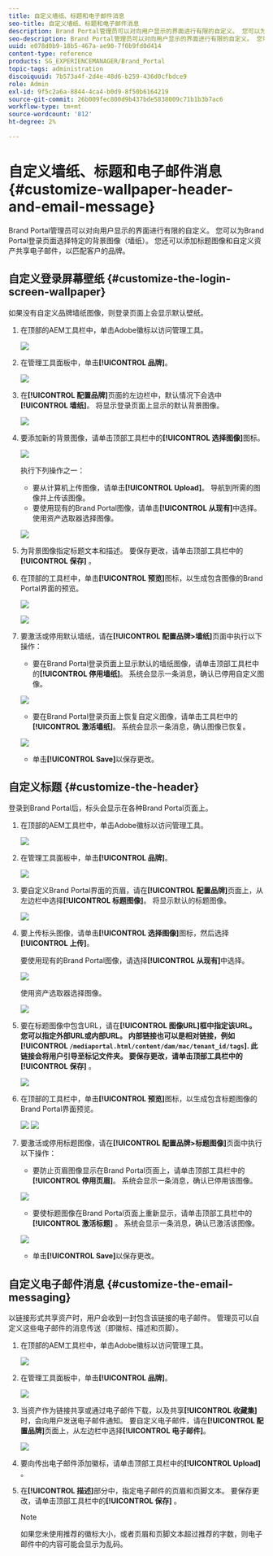 ```yaml
---
title: 自定义墙纸、标题和电子邮件消息
seo-title: 自定义墙纸、标题和电子邮件消息
description: Brand Portal管理员可以对向用户显示的界面进行有限的自定义。 您可以为Brand Portal登录页面选择特定的背景图像（墙纸）。 您还可以添加标题图像和自定义资产共享电子邮件，以匹配客户的品牌。
seo-description: Brand Portal管理员可以对向用户显示的界面进行有限的自定义。 您可以为Brand Portal登录页面选择特定的背景图像（墙纸）。 您还可以添加标题图像和自定义资产共享电子邮件，以匹配客户的品牌。
uuid: e078d0b9-18b5-467a-ae90-7f0b9fd0d414
content-type: reference
products: SG_EXPERIENCEMANAGER/Brand_Portal
topic-tags: administration
discoiquuid: 7b573a4f-2d4e-48d6-b259-436d0cfbdce9
role: Admin
exl-id: 9f5c2a6a-8844-4ca4-b0d9-8f50b6164219
source-git-commit: 26b009fec800d9b437bde5838009c71b1b3b7ac6
workflow-type: tm+mt
source-wordcount: '812'
ht-degree: 2%

---
```


# 自定义墙纸、标题和电子邮件消息 {#customize-wallpaper-header-and-email-message}

Brand Portal管理员可以对向用户显示的界面进行有限的自定义。 您可以为Brand Portal登录页面选择特定的背景图像（墙纸）。 您还可以添加标题图像和自定义资产共享电子邮件，以匹配客户的品牌。

## 自定义登录屏幕壁纸 {#customize-the-login-screen-wallpaper}

如果没有自定义品牌墙纸图像，则登录页面上会显示默认壁纸。

1. 在顶部的AEM工具栏中，单击Adobe徽标以访问管理工具。

   ![](assets/aemlogo.png)

1. 在管理工具面板中，单击&#x200B;**[!UICONTROL 品牌]**。


   ![](assets/admin-tools-panel-10.png)

1. 在&#x200B;**[!UICONTROL 配置品牌]**&#x200B;页面的左边栏中，默认情况下会选中&#x200B;**[!UICONTROL 墙纸]**。 将显示登录页面上显示的默认背景图像。

   ![](assets/default_wallpaper.png)

1. 要添加新的背景图像，请单击顶部工具栏中的&#x200B;**[!UICONTROL 选择图像]**&#x200B;图标。

   ![](assets/choose_wallpaperimage.png)

   执行下列操作之一：

   * 要从计算机上传图像，请单击&#x200B;**[!UICONTROL Upload]**。 导航到所需的图像并上传该图像。
   * 要使用现有的Brand Portal图像，请单击&#x200B;**[!UICONTROL 从现有]**&#x200B;中选择。 使用资产选取器选择图像。

   ![](assets/asset-picker.png)

1. 为背景图像指定标题文本和描述。 要保存更改，请单击顶部工具栏中的&#x200B;**[!UICONTROL 保存]** 。

1. 在顶部的工具栏中，单击&#x200B;**[!UICONTROL 预览]**&#x200B;图标，以生成包含图像的Brand Portal界面的预览。

   ![](assets/chlimage_1.png)

   ![](assets/custom-wallpaper-preview.png)

1. 要激活或停用默认墙纸，请在&#x200B;**[!UICONTROL 配置品牌>墙纸]**&#x200B;页面中执行以下操作：

   * 要在Brand Portal登录页面上显示默认的墙纸图像，请单击顶部工具栏中的&#x200B;**[!UICONTROL 停用墙纸]**。 系统会显示一条消息，确认已停用自定义图像。

   ![](assets/chlimage_1-1.png)

   * 要在Brand Portal登录页面上恢复自定义图像，请单击工具栏中的&#x200B;**[!UICONTROL 激活墙纸]**。 系统会显示一条消息，确认图像已恢复。

   ![](assets/chlimage_1-2.png)

   * 单击&#x200B;**[!UICONTROL Save]**&#x200B;以保存更改。



## 自定义标题 {#customize-the-header}

登录到Brand Portal后，标头会显示在各种Brand Portal页面上。

1. 在顶部的AEM工具栏中，单击Adobe徽标以访问管理工具。

   ![](assets/aemlogo.png)

1. 在管理工具面板中，单击&#x200B;**[!UICONTROL 品牌]**。

   ![](assets/admin-tools-panel-11.png)

1. 要自定义Brand Portal界面的页眉，请在&#x200B;**[!UICONTROL 配置品牌]**&#x200B;页面上，从左边栏中选择&#x200B;**[!UICONTROL 标题图像]**。 将显示默认的标题图像。

   ![](assets/default-header.png)

1. 要上传标头图像，请单击&#x200B;**[!UICONTROL 选择图像]**&#x200B;图标，然后选择&#x200B;**[!UICONTROL 上传]**。

   要使用现有的Brand Portal图像，请选择&#x200B;**[!UICONTROL 从现有]**&#x200B;中选择。

   ![](assets/choose_wallpaperimage-1.png)

   使用资产选取器选择图像。

   ![](assets/asset-picker-header.png)

1. 要在标题图像中包含URL，请在&#x200B;**[!UICONTROL 图像URL]**框中指定该URL。 您可以指定外部URL或内部URL。 内部链接也可以是相对链接，例如
   [!UICONTROL `/mediaportal.html/content/dam/mac/tenant_id/tags`].
此链接会将用户引导至标记文件夹。
要保存更改，请单击顶部工具栏中的**[!UICONTROL 保存]** 。

   ![](assets/configure_brandingheaderimageurl.png)

1. 在顶部的工具栏中，单击&#x200B;**[!UICONTROL 预览]**&#x200B;图标，以生成包含标题图像的Brand Portal界面预览。

   ![](assets/chlimage_1-3.png)
   ![](assets/custom_header_preview.png)

1. 要激活或停用标题图像，请在&#x200B;**[!UICONTROL 配置品牌>标题图像]**&#x200B;页面中执行以下操作：

   * 要防止页眉图像显示在Brand Portal页面上，请单击顶部工具栏中的&#x200B;**[!UICONTROL 停用页眉]**。 系统会显示一条消息，确认已停用该图像。

   ![](assets/chlimage_1-4.png)

   * 要使标题图像在Brand Portal页面上重新显示，请单击顶部工具栏中的&#x200B;**[!UICONTROL 激活标题]** 。 系统会显示一条消息，确认已激活该图像。

   ![](assets/chlimage_1-5.png)

   * 单击&#x200B;**[!UICONTROL Save]**&#x200B;以保存更改。



## 自定义电子邮件消息 {#customize-the-email-messaging}

以链接形式共享资产时，用户会收到一封包含该链接的电子邮件。 管理员可以自定义这些电子邮件的消息传送（即徽标、描述和页脚）。

1. 在顶部的AEM工具栏中，单击Adobe徽标以访问管理工具。

   ![](assets/aemlogo.png)

1. 在管理工具面板中，单击&#x200B;**[!UICONTROL 品牌]**。

   ![](assets/admin-tools-panel-12.png)

1. 当资产作为链接共享或通过电子邮件下载，以及共享&#x200B;**[!UICONTROL 收藏集]**&#x200B;时，会向用户发送电子邮件通知。 要自定义电子邮件，请在&#x200B;**[!UICONTROL 配置品牌]**&#x200B;页面上，从左边栏中选择&#x200B;**[!UICONTROL 电子邮件]**。

   ![](assets/configure-branding-page-email.png)

1. 要向传出电子邮件添加徽标，请单击顶部工具栏中的&#x200B;**[!UICONTROL Upload]** 。

1. 在&#x200B;**[!UICONTROL 描述]**&#x200B;部分中，指定电子邮件的页眉和页脚文本。 要保存更改，请单击顶部工具栏中的&#x200B;**[!UICONTROL 保存]** 。

   >[!NOTE]
   >
   >如果您未使用推荐的徽标大小，或者页眉和页脚文本超过推荐的字数，则电子邮件中的内容可能会显示为乱码。
